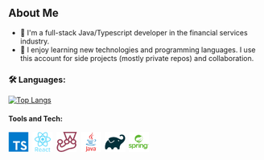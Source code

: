 
## About Me

- 🔭 I'm a full-stack Java/Typescript developer in the financial services industry.
- 🌱 I enjoy learning new technologies and programming languages. I use this account for side projects (mostly private repos) and collaboration.

### :hammer_and_wrench: Languages:

[![Top Langs](https://github-readme-stats.vercel.app/api/top-langs/?username=mjp2233&layout=compact&theme=vision-friendly-dark&hide=html)](https://github.com/anuraghazra/github-readme-stats)

#### Tools and Tech:
<div>
  <a href="https://www.typescriptlang.org/"><img src="https://github.com/devicons/devicon/blob/master/icons/typescript/typescript-original.svg" title="TypeScript" alt="[TypeScript](https://www.typescriptlang.org/)" width="40" height="40"/></a>&nbsp;
  <a href="https://react.dev/"><img src="https://github.com/devicons/devicon/blob/master/icons/react/react-original-wordmark.svg" title="React" alt="React" width="40" height="40"/></a>&nbsp;
  <a href="https://jestjs.io/"><img src="https://github.com/devicons/devicon/blob/master/icons/jest/jest-plain.svg" title="Jest" alt="Jest" width="40" height="40"/></a>&nbsp;
  <a href="https://dev.java/"><img src="https://github.com/devicons/devicon/blob/master/icons/java/java-original-wordmark.svg" title="Java" alt="Java" width="40" height="40"/></a>&nbsp;
  <a href="https://gradle.org/"><img src="https://github.com/devicons/devicon/blob/master/icons/gradle/gradle-original.svg" title="Gradle" alt="Gradle" width="40" height="40"/></a>&nbsp;
  <a href="https://spring.io/"> <img src="https://github.com/devicons/devicon/blob/master/icons/spring/spring-original-wordmark.svg" title="Spring" alt="Spring" width="40" height="40"/></a>&nbsp;
</div>
